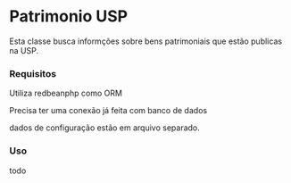 # Patrimonio USP

Esta classe busca informções sobre bens patrimoniais que estão publicas na USP.

### Requisitos

Utiliza redbeanphp como ORM

Precisa ter uma conexão já feita com banco de dados

dados de configuração estão em arquivo separado.

### Uso

todo
